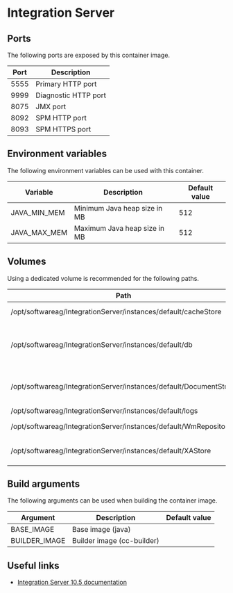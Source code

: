 # Integration Server

## Ports

The following ports are exposed by this container image.

| Port | Description |
| ---- | ----------- |
| 5555 | Primary HTTP port |
| 9999 | Diagnostic HTTP port |
| 8075 | JMX port |
| 8092 | SPM HTTP port |
| 8093 | SPM HTTPS port |

## Environment variables

The following environment variables can be used with this container.

| Variable | Description | Default value |
| -------- | ----------- | ------------- |
| JAVA_MIN_MEM | Minimum Java heap size in MB | 512 |
| JAVA_MAX_MEM | Maximum Java heap size in MB | 512 |

## Volumes

Using a dedicated volume is recommended for the following paths.

| Path | Description |
| ---- | ----------- |
| /opt/softwareag/IntegrationServer/instances/default/cacheStore | Cache persistence |
| /opt/softwareag/IntegrationServer/instances/default/db | Derby databases (embedded, audit, CSQ ...) |
| /opt/softwareag/IntegrationServer/instances/default/DocumentStore | Document store (resubmit, triggers ...) |
| /opt/softwareag/IntegrationServer/instances/default/logs | Server logs |
| /opt/softwareag/IntegrationServer/instances/default/WmRepository4 | Legacy repository |
| /opt/softwareag/IntegrationServer/instances/default/XAStore | XA transaction store |

## Build arguments

The following arguments can be used when building the container image.

| Argument | Description | Default value |
| -------- | ----------- | ------------- |
| BASE_IMAGE | Base image (java) | |
| BUILDER_IMAGE | Builder image (cc-builder) | |

## Useful links

- [Integration Server 10.5 documentation](https://documentation.softwareag.com/webmethods/microservices_container/msc10-5/10-5_MSC_PIE_webhelp/index.html)
